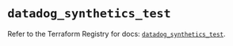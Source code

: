 # `datadog_synthetics_test`

Refer to the Terraform Registry for docs: [`datadog_synthetics_test`](https://registry.terraform.io/providers/datadog/datadog/3.37.0/docs/resources/synthetics_test).

